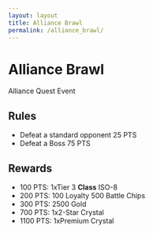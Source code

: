 ```yaml
---
layout: layout
title: Alliance Brawl
permalink: /alliance_brawl/
---
```


# Alliance Brawl
Alliance Quest Event

## Rules
- Defeat a standard opponent 25 PTS
- Defeat a Boss 75 PTS

## Rewards
- 100 PTS: 1xTier 3 **Class** ISO-8
- 200 PTS: 100 Loyalty 500 Battle Chips
- 300 PTS: 2500 Gold
- 700 PTS: 1x2-Star Crystal
- 1100 PTS: 1xPremium Crystal